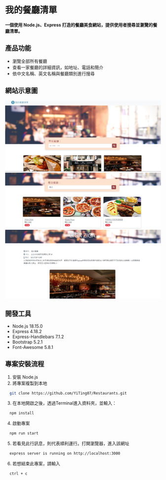 # 我的餐廳清單

 **一個使用 Node.js、Express 打造的餐廳美食網站，提供使用者搜尋並瀏覽的餐廳清單。**



## 產品功能
* 瀏覽全部所有餐廳
* 查看一家餐廳的詳細資訊，如地址、電話和簡介
* 依中文名稱、英文名稱與餐廳類別進行搜尋

## 網站示意圖

<img alt="restaurantHome-image" src="https://github.com/YiTing07/Restaurants/blob/main/public/images/restaurants1.png?raw=true" width="600">
<img alt="restaurantKeyWord-image" src="https://github.com/YiTing07/Restaurants/blob/main/public/images/restaurants2.png?raw=true" width="600">
<img alt="restaurantDescription-image" src="https://github.com/YiTing07/Restaurants/blob/main/public/images/restaurants3.png?raw=true" width="600">



## 開發工具
* Node.js 18.15.0
* Express 4.18.2
* Express-Handlebars 7.1.2
* Bootstrap 5.2.1
* Font-Awesome 5.8.1

## 專案安裝流程
1. 安裝 Node.js
2. 將專案複製到本地

```bash
  git clone https://github.com/YiTing07/Restaurants.git
```

3. 在本地開啟之後，透過Terminal進入資料夾，並輸入：

```bash
  npm install
```

4. 啟動專案

```bash
  npm run start
```

5. 若看見此行訊息，則代表順利運行。打開瀏覽器，進入該網址

```bash
  express server is running on http://localhost:3000
```

6. 若想結束此專案，請輸入

```bash
  ctrl + c
```






